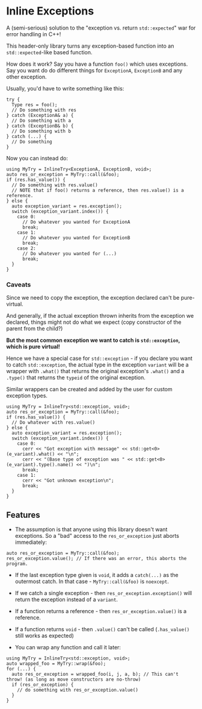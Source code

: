 # Inline Exceptions

A (semi-serious) solution to the "exception vs. return `std::expected`" war for error handling in C++!

This header-only library turns any exception-based function into an `std::expected`-like based function.

How does it work? Say you have a function `foo()` which uses exceptions. Say you want do do different things for `ExceptionA`, `ExceptionB` and any other exception.

Usually, you'd have to write something like this:

```
try {
  Type res = foo();
  // Do something with res
} catch (ExceptionA& a) {
  // Do something with a
} catch (ExceptionB& b) {
  // Do something with b
} catch (...) {
  // Do something
}
```

Now you can instead do:
```
using MyTry = InlineTry<ExceptionA, ExceptionB, void>;
auto res_or_exception = MyTry::call(&foo);
if (res.has_value()) {
  // Do something with res.value()
  // NOTE that if foo() returns a reference, then res.value() is a reference.
} else {
  auto exception_variant = res.exception();
  switch (exception_variant.index()) {
    case 0:
      // Do whatever you wanted for ExceptionA
      break;
    case 1:
      // Do whatever you wanted for ExceptionB
      break;
    case 2:
      // Do whatever you wanted for (...)
      break;
  }
}
```

### Caveats

Since we need to copy the exception, the exception declared can't be pure-virtual.

And generally, if the actual exception thrown inherits from the exception we
declared, things might not do what we expect (copy constructor of the parent
from the child?)

**But the most common exception we want to catch is `std::exception`, which is pure virtual!**

Hence we have a special case for `std::exception` - if you declare you want to
catch `std::exception`, the actual type in the exception `variant` will be a
wrapper with `.what()` that returns the original exception's `.what()` and a
`.type()` that returns the `typeid` of the original exception.

Similar wrappers can be created and added by the user for custom exception types.

```
using MyTry = InlineTry<std::exception, void>;
auto res_or_exception = MyTry::call(&foo);
if (res.has_value()) {
  // Do whatever with res.value()
} else {
  auto exception_variant = res.exception();
  switch (exception_variant.index()) {
    case 0:
      cerr << "Got exception with message" << std::get<0>(e_variant).what() << "\n";
      cerr << "(Base type of exception was " << std::get<0>(e_variant).type().name() << ")\n";
      break;
    case 1:
      cerr << "Got unknown exception\n";
      break;
  }
}
```

## Features

- The assumption is that anyone using this library doesn't want exceptions. So
a "bad" access to the `res_or_exception` just aborts immediately:
```
auto res_or_exception = MyTry::call(&foo);
res_or_exception.value(); // If there was an error, this aborts the program.
```

- If the last exception type given is `void`, it adds a `catch(...)` as the
outermost catch. In that case - `MyTry::call(&foo)` is `noexcept`.

- If we catch a single exception - then `res_or_exception.exception()` will
return the exception instead of a `variant`.

- If a function returns a reference - then `res_or_exception.value()` is a
reference.

- If a function returns `void` - then `.value()` can't be called
(`.has_value()` still works as expected)

- You can wrap any function and call it later:
```
using MyTry = InlineTry<std::exception, void>;
auto wrapped_foo = MyTry::wrap(&foo);
for (...) {
  auto res_or_exception = wrapped_foo(i, j, a, b); // This can't throw! (as long as move constructors are no-throw)
  if (res_or_exception) {
    // do something with res_or_exception.value()
  }
}
```
